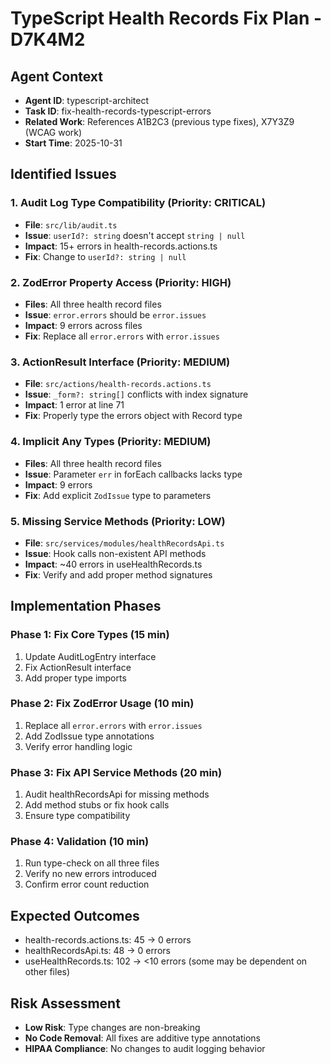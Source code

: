 # TypeScript Health Records Fix Plan - D7K4M2

## Agent Context
- **Agent ID**: typescript-architect
- **Task ID**: fix-health-records-typescript-errors
- **Related Work**: References A1B2C3 (previous type fixes), X7Y3Z9 (WCAG work)
- **Start Time**: 2025-10-31

## Identified Issues

### 1. Audit Log Type Compatibility (Priority: CRITICAL)
- **File**: `src/lib/audit.ts`
- **Issue**: `userId?: string` doesn't accept `string | null`
- **Impact**: 15+ errors in health-records.actions.ts
- **Fix**: Change to `userId?: string | null`

### 2. ZodError Property Access (Priority: HIGH)
- **Files**: All three health record files
- **Issue**: `error.errors` should be `error.issues`
- **Impact**: 9 errors across files
- **Fix**: Replace all `error.errors` with `error.issues`

### 3. ActionResult Interface (Priority: MEDIUM)
- **File**: `src/actions/health-records.actions.ts`
- **Issue**: `_form?: string[]` conflicts with index signature
- **Impact**: 1 error at line 71
- **Fix**: Properly type the errors object with Record type

### 4. Implicit Any Types (Priority: MEDIUM)
- **Files**: All three health record files
- **Issue**: Parameter `err` in forEach callbacks lacks type
- **Impact**: 9 errors
- **Fix**: Add explicit `ZodIssue` type to parameters

### 5. Missing Service Methods (Priority: LOW)
- **File**: `src/services/modules/healthRecordsApi.ts`
- **Issue**: Hook calls non-existent API methods
- **Impact**: ~40 errors in useHealthRecords.ts
- **Fix**: Verify and add proper method signatures

## Implementation Phases

### Phase 1: Fix Core Types (15 min)
1. Update AuditLogEntry interface
2. Fix ActionResult interface
3. Add proper type imports

### Phase 2: Fix ZodError Usage (10 min)
1. Replace all `error.errors` with `error.issues`
2. Add ZodIssue type annotations
3. Verify error handling logic

### Phase 3: Fix API Service Methods (20 min)
1. Audit healthRecordsApi for missing methods
2. Add method stubs or fix hook calls
3. Ensure type compatibility

### Phase 4: Validation (10 min)
1. Run type-check on all three files
2. Verify no new errors introduced
3. Confirm error count reduction

## Expected Outcomes
- health-records.actions.ts: 45 → 0 errors
- healthRecordsApi.ts: 48 → 0 errors
- useHealthRecords.ts: 102 → <10 errors (some may be dependent on other files)

## Risk Assessment
- **Low Risk**: Type changes are non-breaking
- **No Code Removal**: All fixes are additive type annotations
- **HIPAA Compliance**: No changes to audit logging behavior
